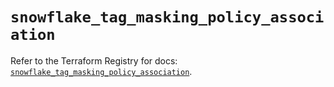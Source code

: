# `snowflake_tag_masking_policy_association`

Refer to the Terraform Registry for docs: [`snowflake_tag_masking_policy_association`](https://registry.terraform.io/providers/snowflake-labs/snowflake/0.94.1/docs/resources/tag_masking_policy_association).
